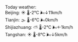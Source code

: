 Today weather:  
Beijing: ☀️   🌡️-2°C 🌬️↓11km/h  
Tianjin: 🌫  🌡️-6°C 🌬️0km/h  
Shijiazhuang: ⛅️  🌡️-2°C 🌬️←1km/h  
Tangshan: ☀️   🌡️-8°C 🌬️↓5km/h  
